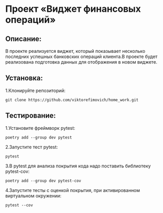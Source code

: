 # Проект «Виджет финансовых операций»

## Описание:

В проекте реализуется виджет, который показывает несколько последних успешных банковских операций клиента.В проекте будет реализована подготовка данных для отображения в новом виджете.

## Установка:

1.Клонируйте репозиторий:
```
git clone https://github.com/viktorefimovich/home_work.git
```

## Тестирование:

1.Установите фреймворк pytest:
```
poetry add --group dev pytest
```

2.Запустите тест pytest:
```
pytest
```

3.В pytest для анализа покрытия кода надо поставить библиотеку pytest-cov:
```
poetry add --group dev pytest-cov
```

4.Запустите тесты с оценкой покрытия, при активированном виртуальном окружении:
```
pytest --cov
```

